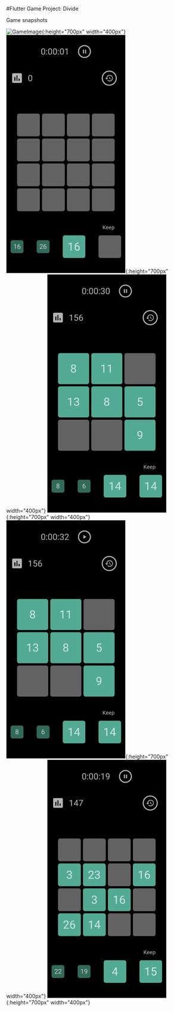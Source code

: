 #Flutter Game Project: Divide

Game snapshots

![GameImage](https://github.com/viveky259259/divide_game/blob/enhancement-readme.md/snapshots/divide%20game%201.png){:height="700px" width="400px"}
![GameImage](https://github.com/viveky259259/divide_game/blob/enhancement-readme.md/snapshots/divide%20game%2012.png){:height="700px" width="400px"}
![GameImage](https://github.com/viveky259259/divide_game/blob/enhancement-readme.md/snapshots/divide%20game%2013.png){:height="700px" width="400px"}
![GameImage](https://github.com/viveky259259/divide_game/blob/enhancement-readme.md/snapshots/divide%20game%2014.png){:height="700px" width="400px"}
![GameImage](https://github.com/viveky259259/divide_game/blob/enhancement-readme.md/snapshots/divide%20game%2015.png){:height="700px" width="400px"}
